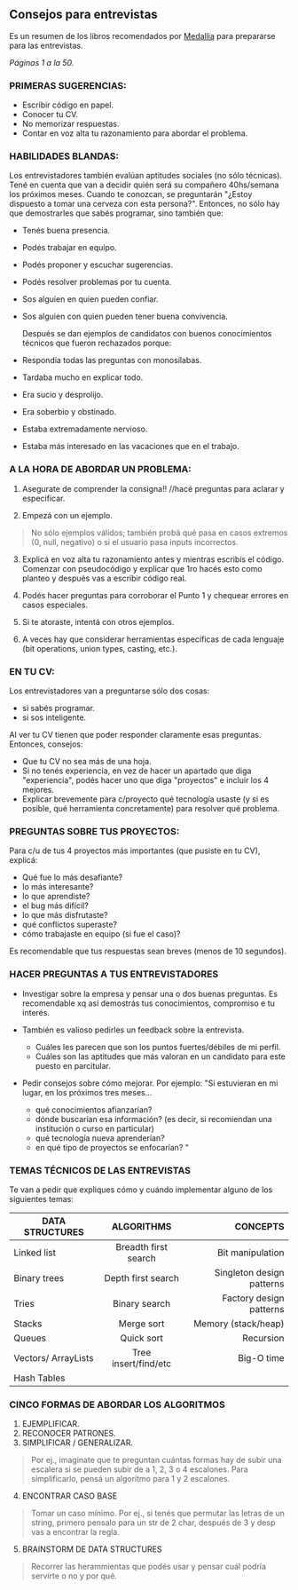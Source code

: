 ## Consejos para entrevistas ##


Es un resumen de los libros recomendados por [Medallia](http://www.medallia.com.ar/internships/) para prepararse para las entrevistas. 


*Páginas 1 a la 50.*

### PRIMERAS SUGERENCIAS: 

- Escribir código en papel. 
- Conocer tu CV. 
- No memorizar respuestas. 
- Contar en voz alta tu razonamiento para abordar el problema. 


### HABILIDADES BLANDAS: 

  Los entrevistadores también evalúan aptitudes sociales (no sólo técnicas). Tené en cuenta que van a decidir quién será su compañero 40hs/semana los próximos meses. Cuando te conozcan, se preguntarán "¿Estoy dispuesto a tomar una cerveza con esta persona?". Entonces, no sólo hay que demostrarles que sabés programar, sino también que: 
  
- Tenés buena presencia. 
- Podés trabajar en equipo. 
- Podés proponer y escuchar sugerencias. 
- Podés resolver problemas por tu cuenta. 
- Sos alguien en quien pueden confiar. 
- Sos alguien con quien pueden tener buena convivencia. 

  Después se dan ejemplos de candidatos con buenos conocimientos técnicos que fueron rechazados porque: 
- Respondía todas las preguntas con monosílabas. 
- Tardaba mucho en explicar todo. 
- Era sucio y desprolijo. 
- Era soberbio y obstinado. 
- Estaba extremadamente nervioso. 
- Estaba más interesado en las vacaciones que en el trabajo. 


### A LA HORA DE ABORDAR UN PROBLEMA: 

1. Asegurate de comprender la consigna!!	//hacé preguntas para aclarar y especificar. 

2. Empezá con un ejemplo.  			
> No sólo ejemplos válidos; también probá qué pasa en casos extremos (0, null, negativo) o si el usuario pasa inputs incorrectos. 

3. Explicá en voz alta tu razonamiento antes y mientras escribís el código. 
   Comenzar con pseudocódigo y explicar que 1ro hacés esto como planteo y después  vas a escribir código real.

4. Podés hacer preguntas para corroborar el Punto 1 y chequear errores en casos especiales. 
5. Si te atoraste, intentá con otros ejemplos. 
6. A veces hay que considerar herramientas específicas de cada lenguaje (bit operations, union types, casting, etc.). 


### EN TU CV: 

  Los entrevistadores van a preguntarse sólo dos cosas: 
  - si sabés programar. 
  - si sos inteligente. 
  
  Al ver tu CV tienen que poder responder claramente esas preguntas. Entonces, consejos:

 - Que tu CV no sea más de una hoja. 
 - Si no tenés experiencia, en vez de hacer un apartado que diga "experiencia", podés hacer uno que diga "proyectos" e incluir los 4 mejores. 
 - Explicar brevemente para c/proyecto qué tecnología usaste (y si es posible, qué herramienta concretamente) para resolver qué problema. 


### PREGUNTAS SOBRE TUS PROYECTOS: 

Para c/u de tus 4 proyectos más importantes (que pusiste en tu CV), explicá: 

- Qué fue lo más desafiante? 
- lo más interesante? 
- lo que aprendiste? 
- el bug más difícil? 
- lo que más disfrutaste?
- qué conflictos superaste? 
- cómo trabajaste en equipo (si fue el caso)? 

Es recomendable que tus respuestas sean breves (menos de 10 segundos). 


### HACER PREGUNTAS A TUS ENTREVISTADORES

- Investigar sobre la empresa y pensar una o dos buenas preguntas. Es recomendable xq así demostrás tus conocimientos, compromiso e tu interés. 

- También es valioso pedirles un feedback sobre la entrevista. 
  - Cuáles les parecen que son los puntos fuertes/débiles de mi perfil. 
  - Cuáles son las aptitudes que más valoran en un candidato para este puesto en parcitular. 

- Pedir consejos sobre cómo mejorar. Por ejemplo: "Si estuvieran en mi lugar, en los próximos tres meses... 
  - qué conocimientos afianzarían? 
  - dónde buscarían esa información? (es decir, si recomiendan una institución o curso en particular) 
  - qué tecnología nueva aprenderían? 
  - en qué tipo de proyectos se enfocarían? "


### TEMAS TÉCNICOS DE LAS ENTREVISTAS

  Te van a pedir que expliques cómo y cuándo implementar alguno de los siguientes temas: 

|   DATA STRUCTURES   |      ALGORITHMS     |          CONCEPTS        |
|-------------------|:-----------------:|-------------------:|
|        Linked list           |  Breadth first search  |       Bit manipulation    |
|        Binary trees        |    Depth first search   | Singleton design patterns|
|        Tries                  |    Binary search        | Factory design patterns |
|        Stacks                |         Merge sort       |  Memory (stack/heap)  |
|        Queues                |        Quick sort        |       Recursion            |
|        Vectors/ ArrayLists|  Tree insert/find/etc |       Big-O time         |
|        Hash Tables           |                            |                              |


### CINCO FORMAS DE ABORDAR LOS ALGORITMOS

1. EJEMPLIFICAR. 
2. RECONOCER PATRONES. 
3. SIMPLIFICAR / GENERALIZAR. 
> Por ej., imaginate que te preguntan cuántas formas hay de subir una escalera si se pueden 
 subir de a 1, 2, 3 o 4 escalones. Para simplificarlo, pensá un algoritmo para 1 y 2 escalones. 
4. ENCONTRAR CASO BASE
> Tomar un caso mínimo. Por ej., si tenés que permutar las letras de un string, primero pensalo para un str de 2 char, después de 3 y desp vas a encontrar la regla. 
5. BRAINSTORM DE DATA STRUCTURES
> Recorrer las herammientas que podés usar y pensar cuál podría servirte o no y por qué. 

